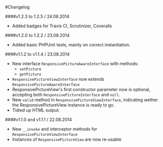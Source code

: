 #Changelog

####v1.2.3 to 1.2.5 / 24.08.2014
- Added badges for Travis CI, Scrutinizer, Coveralls

####v1.2.0 to 1.2.2 / 23.08.2014
- Added basic PHPUnit tests, mainly on correct instantiation.

####v1.1.2 to v1.1.4 / 23.08.2014

- New interface `ResponsivePictureAwareInterface` with methods:
    - `setPicture`
    - `getPicture`
- `ResponsivePictureViewInterface` now extends `ResponsivePictureAwareInterface`
- ResponsivePictureView's first constructor parameter now is optional, accepting both `ResponsivePictureInterface` and `null`.
- New `valid` method in `ResponsivePictureViewInterface`, indicating wether the ResponsivePictureView instance is ready to go. 
- Tidied up HTML output.

####v1.1.0 and v1.1.1 / 22.08.2014

- New `__invoke` and interceptor methods for `ResponsivePictureViewInterface`
- Instances of `ResponsivePictureView` are now re-usable








